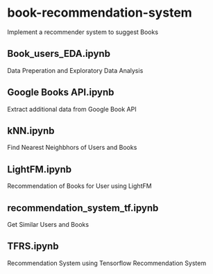 # book-recommendation-system
Implement a recommender system to suggest Books

## Book_users_EDA.ipynb 
Data Preperation and Exploratory Data Analysis

## Google Books API.ipynb
Extract additional data from Google Book API

## kNN.ipynb
Find Nearest Neighbhors of Users and Books

## LightFM.ipynb
Recommendation of Books for User using LightFM

## recommendation_system_tf.ipynb
Get Similar Users and Books 

## TFRS.ipynb
Recommendation System using Tensorflow Recommendation System
